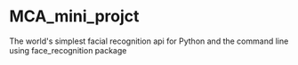 # MCA_mini_projct
The world's simplest facial recognition api for Python and the command line using  face_recognition package
